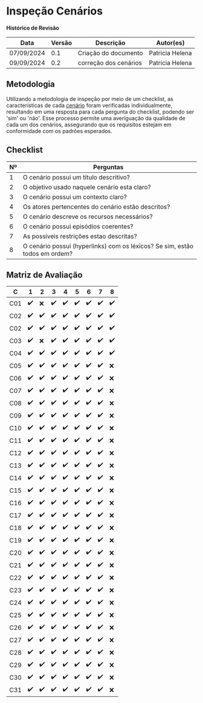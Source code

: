 # Inspeção Cenários
**Histórico de Revisão**

| Data   | Versão  | Descrição | Autor(es)|
| --- | --- | --- | --- |
| 07/09/2024 | 0.1 | Criação do documento | Patricia Helena |
| 09/09/2024 | 0.2 | correção dos cenários | Patricia Helena |



## Metodologia
Utilizando a metodologia de inspeção por meio de um checklist, as características de cada [cenário](../modelagem/cenarios.md) foram verificadas individualmente, resultando em uma resposta para cada pergunta do checklist, podendo ser 'sim' ou 'não'. Esse processo permite uma averiguação da qualidade de cada um dos cenários, assegurando que os requisitos estejam em conformidade com os padrões esperados.

## Checklist
|Nº| Perguntas                                                                       |
|----|-----------------------------------------------------------------------------|
| 1  | O cenário possui um título descritivo?                                      |
| 2  | O objetivo usado naquele cenário esta claro?                                |
| 3  | O cenário possui um contexto claro?                                         |
| 4  | Os atores pertencentes do cenário estão descritos?                          |
| 5  | O cenário descreve os recursos necessários?                                 |
| 6  | O cenário possui episódios coerentes?                                       |
| 7  | As possiveis restrições estao descritas?                                    |
| 8  | O cenário possui (hyperlinks) com os léxicos? Se sim, estão todos em ordem? |


## Matriz de Avaliação
|  C  | 1 | 2 | 3 | 4 | 5 | 6 | 7 | 8 | 
|-----|---|---|---|---|---|---|---|---|
| C01 |✔️|❌|✔️|✔️|✔️|✔️|✔️|✔️|
| C02 |✔️|✔️|✔️|✔️|✔️|✔️|✔️|✔️|
| C02 |✔️|✔️|✔️|✔️|✔️|✔️|✔️|✔️|
| C03 |✔️|❌|✔️|✔️|✔️|✔️|✔️|✔️|
| C04 |✔️|✔️|✔️|✔️|✔️|✔️|✔️|✔️|
| C05 |✔️|✔️|✔️|✔️|✔️|✔️|✔️|❌|
| C06 |✔️|✔️|✔️|✔️|✔️|✔️|✔️|❌|
| C07 |✔️|✔️|✔️|✔️|✔️|✔️|✔️|❌|
| C08 |✔️|✔️|✔️|✔️|✔️|✔️|✔️|❌|
| C09 |✔️|✔️|✔️|✔️|✔️|✔️|✔️|❌|
| C10 |✔️|✔️|✔️|✔️|✔️|✔️|✔️|❌|
| C11 |✔️|✔️|✔️|✔️|✔️|✔️|✔️|❌|
| C12 |✔️|✔️|✔️|✔️|✔️|✔️|✔️|❌|
| C13 |✔️|✔️|✔️|✔️|✔️|✔️|✔️|❌|
| C14 |✔️|✔️|✔️|✔️|✔️|✔️|✔️|❌|
| C15 |✔️|✔️|✔️|✔️|✔️|✔️|✔️|❌|
| C16 |✔️|✔️|✔️|✔️|✔️|✔️|✔️|❌|
| C17 |✔️|✔️|✔️|✔️|✔️|✔️|✔️|❌|
| C18 |✔️|✔️|✔️|✔️|✔️|✔️|✔️|❌|
| C19 |✔️|✔️|✔️|✔️|✔️|✔️|✔️|❌|
| C20 |✔️|✔️|✔️|✔️|✔️|✔️|✔️|❌|
| C21 |✔️|✔️|✔️|✔️|✔️|✔️|✔️|❌|
| C22 |✔️|✔️|✔️|✔️|✔️|✔️|✔️|❌|
| C23 |✔️|✔️|✔️|✔️|✔️|✔️|✔️|❌|
| C24 |✔️|✔️|✔️|✔️|✔️|✔️|✔️|❌|
| C25 |✔️|✔️|✔️|✔️|✔️|✔️|✔️|❌|
| C26 |✔️|✔️|✔️|✔️|✔️|✔️|✔️|❌|
| C27 |✔️|✔️|✔️|✔️|✔️|✔️|✔️|❌|
| C28 |✔️|✔️|✔️|✔️|✔️|✔️|✔️|❌|
| C29 |✔️|✔️|✔️|✔️|✔️|✔️|✔️|❌|
| C30 |✔️|✔️|✔️|✔️|✔️|✔️|✔️|❌|
| C31 |✔️|✔️|✔️|✔️|✔️|✔️|✔️|❌|